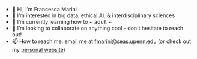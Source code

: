 - 👋 Hi, I’m Francesca Marini
- 👀 I’m interested in big data, ethical AI, & interdisciplinary sciences
- 🌱 I’m currently learning how to ~ adult ~
- 💞️ I’m looking to collaborate on anything cool - don't hesitate to reach out!
- 📫 How to reach me: email me at fmarini@seas.upenn.edu (or check out my [personal website](https://www.francesca-marini.info))

<!---
francesca418/francesca418 is a ✨ special ✨ repository because its `README.md` (this file) appears on your GitHub profile.
You can click the Preview link to take a look at your changes.
--->
